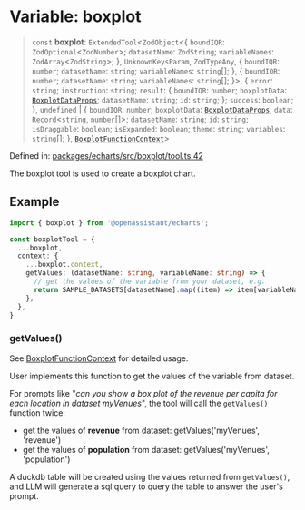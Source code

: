 # Variable: boxplot

> `const` **boxplot**: `ExtendedTool`\<`ZodObject`\<\{ `boundIQR`: `ZodOptional`\<`ZodNumber`\>; `datasetName`: `ZodString`; `variableNames`: `ZodArray`\<`ZodString`\>; \}, `UnknownKeysParam`, `ZodTypeAny`, \{ `boundIQR`: `number`; `datasetName`: `string`; `variableNames`: `string`[]; \}, \{ `boundIQR`: `number`; `datasetName`: `string`; `variableNames`: `string`[]; \}\>, \{ `error`: `string`; `instruction`: `string`; `result`: \{ `boundIQR`: `number`; `boxplotData`: [`BoxplotDataProps`](../type-aliases/BoxplotDataProps.md); `datasetName`: `string`; `id`: `string`; \}; `success`: `boolean`; \}, `undefined` \| \{ `boundIQR`: `number`; `boxplotData`: [`BoxplotDataProps`](../type-aliases/BoxplotDataProps.md); `data`: `Record`\<`string`, `number`[]\>; `datasetName`: `string`; `id`: `string`; `isDraggable`: `boolean`; `isExpanded`: `boolean`; `theme`: `string`; `variables`: `string`[]; \}, [`BoxplotFunctionContext`](../type-aliases/BoxplotFunctionContext.md)\>

Defined in: [packages/echarts/src/boxplot/tool.ts:42](https://github.com/GeoDaCenter/openassistant/blob/7dec66552ed2da789768e26aca21ecb2918b5d3b/packages/echarts/src/boxplot/tool.ts#L42)

The boxplot tool is used to create a boxplot chart.

## Example

```typescript
import { boxplot } from '@openassistant/echarts';

const boxplotTool = {
  ...boxplot,
  context: {
    ...boxplot.context,
    getValues: (datasetName: string, variableName: string) => {
      // get the values of the variable from your dataset, e.g.
      return SAMPLE_DATASETS[datasetName].map((item) => item[variableName]);
    },
  },
}
```

### getValues()

See [BoxplotFunctionContext](../type-aliases/BoxplotFunctionContext.md) for detailed usage.

User implements this function to get the values of the variable from dataset.

For prompts like "_can you show a box plot of the revenue per capita for each location in dataset myVenues_", the tool will
call the `getValues()` function twice:
- get the values of **revenue** from dataset: getValues('myVenues', 'revenue')
- get the values of **population** from dataset: getValues('myVenues', 'population')

A duckdb table will be created using the values returned from `getValues()`, and LLM will generate a sql query to query the table to answer the user's prompt.
